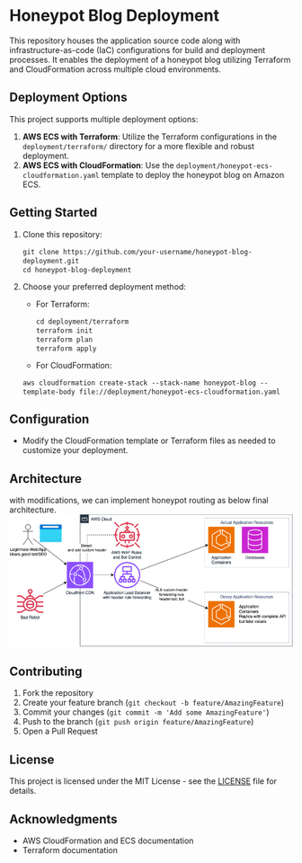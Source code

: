 # Honeypot Blog Deployment

This repository houses the application source code along with infrastructure-as-code (IaC) configurations for build and deployment processes. It enables the deployment of a honeypot blog utilizing Terraform and CloudFormation across multiple cloud environments.

## Deployment Options

This project supports multiple deployment options:

1. **AWS ECS with Terraform**: Utilize the Terraform configurations in the `deployment/terraform/` directory for a more flexible and robust deployment.
2. **AWS ECS with CloudFormation**: Use the `deployment/honeypot-ecs-cloudformation.yaml` template to deploy the honeypot blog on Amazon ECS.

## Getting Started

1. Clone this repository:
   ```
   git clone https://github.com/your-username/honeypot-blog-deployment.git
   cd honeypot-blog-deployment
   ```

2. Choose your preferred deployment method:

   - For Terraform:
     ```
     cd deployment/terraform
     terraform init
     terraform plan
     terraform apply
     ```
    - For CloudFormation:
     ```
     aws cloudformation create-stack --stack-name honeypot-blog --template-body file://deployment/honeypot-ecs-cloudformation.yaml
     ```
## Configuration

- Modify the CloudFormation template or Terraform files as needed to customize your deployment.

## Architecture
with modifications, we can implement honeypot routing as below final architecture.
![alt text](architecture.png)
## Contributing

1. Fork the repository
2. Create your feature branch (`git checkout -b feature/AmazingFeature`)
3. Commit your changes (`git commit -m 'Add some AmazingFeature'`)
4. Push to the branch (`git push origin feature/AmazingFeature`)
5. Open a Pull Request

## License

This project is licensed under the MIT License - see the [LICENSE](LICENSE) file for details.

## Acknowledgments

- AWS CloudFormation and ECS documentation
- Terraform documentation
